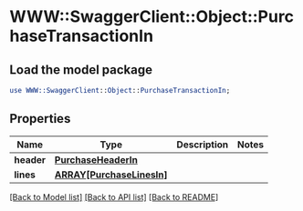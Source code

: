 # WWW::SwaggerClient::Object::PurchaseTransactionIn

## Load the model package
```perl
use WWW::SwaggerClient::Object::PurchaseTransactionIn;
```

## Properties
Name | Type | Description | Notes
------------ | ------------- | ------------- | -------------
**header** | [**PurchaseHeaderIn**](PurchaseHeaderIn.md) |  | 
**lines** | [**ARRAY[PurchaseLinesIn]**](PurchaseLinesIn.md) |  | 

[[Back to Model list]](../README.md#documentation-for-models) [[Back to API list]](../README.md#documentation-for-api-endpoints) [[Back to README]](../README.md)


